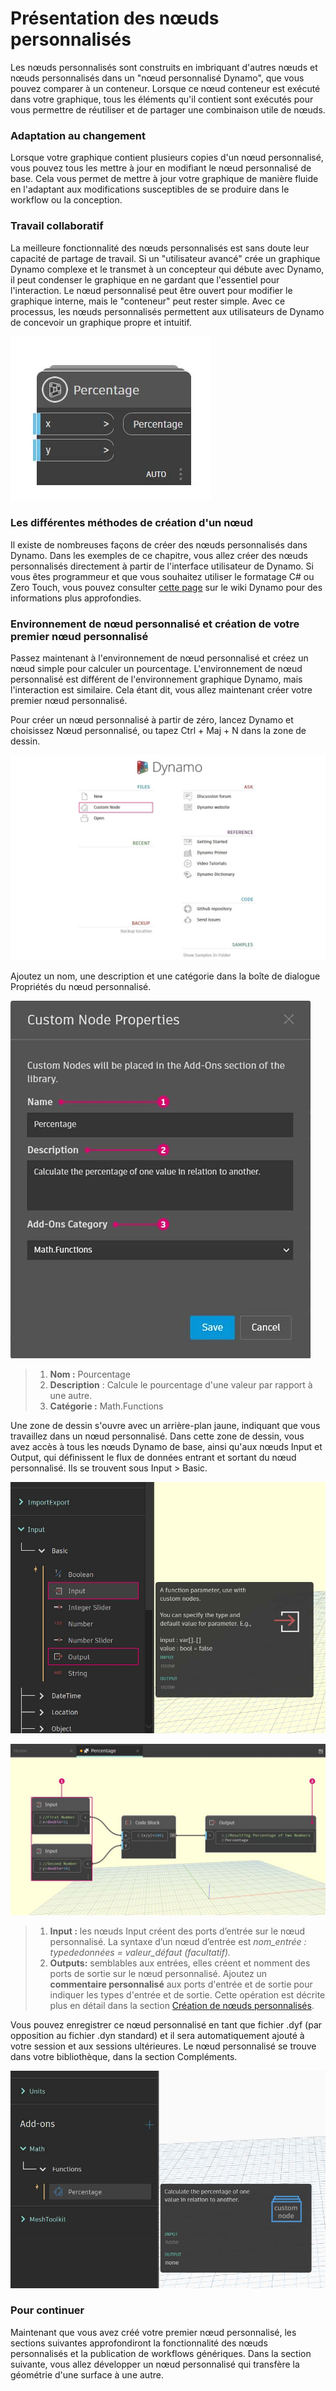 # Présentation des nœuds personnalisés

Les nœuds personnalisés sont construits en imbriquant d'autres nœuds et nœuds personnalisés dans un "nœud personnalisé Dynamo", que vous pouvez comparer à un conteneur. Lorsque ce nœud conteneur est exécuté dans votre graphique, tous les éléments qu'il contient sont exécutés pour vous permettre de réutiliser et de partager une combinaison utile de nœuds.

### Adaptation au changement

Lorsque votre graphique contient plusieurs copies d'un nœud personnalisé, vous pouvez tous les mettre à jour en modifiant le nœud personnalisé de base. Cela vous permet de mettre à jour votre graphique de manière fluide en l'adaptant aux modifications susceptibles de se produire dans le workflow ou la conception.

### Travail collaboratif

La meilleure fonctionnalité des nœuds personnalisés est sans doute leur capacité de partage de travail. Si un "utilisateur avancé" crée un graphique Dynamo complexe et le transmet à un concepteur qui débute avec Dynamo, il peut condenser le graphique en ne gardant que l'essentiel pour l'interaction. Le nœud personnalisé peut être ouvert pour modifier le graphique interne, mais le "conteneur" peut rester simple. Avec ce processus, les nœuds personnalisés permettent aux utilisateurs de Dynamo de concevoir un graphique propre et intuitif.

![](<../images/6-1/1/custom node intro - work sharing 01.jpg>)

### Les différentes méthodes de création d'un nœud

Il existe de nombreuses façons de créer des nœuds personnalisés dans Dynamo. Dans les exemples de ce chapitre, vous allez créer des nœuds personnalisés directement à partir de l'interface utilisateur de Dynamo. Si vous êtes programmeur et que vous souhaitez utiliser le formatage C# ou Zero Touch, vous pouvez consulter [cette page](https://github.com/DynamoDS/Dynamo/wiki/How-To-Create-Your-Own-Nodes) sur le wiki Dynamo pour des informations plus approfondies.

### Environnement de nœud personnalisé et création de votre premier nœud personnalisé

Passez maintenant à l'environnement de nœud personnalisé et créez un nœud simple pour calculer un pourcentage. L'environnement de nœud personnalisé est différent de l'environnement graphique Dynamo, mais l'interaction est similaire. Cela étant dit, vous allez maintenant créer votre premier nœud personnalisé.

Pour créer un nœud personnalisé à partir de zéro, lancez Dynamo et choisissez Nœud personnalisé, ou tapez Ctrl + Maj + N dans la zone de dessin.

![](<../images/6-1/1/custom node intro - custom node environment 01.jpg>)

Ajoutez un nom, une description et une catégorie dans la boîte de dialogue Propriétés du nœud personnalisé.

![](<../images/6-1/1/custom node intro - custom node environment 02.jpg>)

> 1. **Nom :** Pourcentage
> 2. **Description** : Calcule le pourcentage d'une valeur par rapport à une autre.
> 3. **Catégorie :** Math.Functions

Une zone de dessin s'ouvre avec un arrière-plan jaune, indiquant que vous travaillez dans un nœud personnalisé. Dans cette zone de dessin, vous avez accès à tous les nœuds Dynamo de base, ainsi qu'aux nœuds Input et Output, qui définissent le flux de données entrant et sortant du nœud personnalisé. Ils se trouvent sous Input > Basic.

![](<../images/6-1/1/custom node intro - custom node environment 03.jpg>)

![](<../images/6-1/1/custom node intro - custom node environment 04.jpg>)

> 1. **Input :** les nœuds Input créent des ports d’entrée sur le nœud personnalisé. La syntaxe d’un nœud d’entrée est _nom\_entrée : typededonnées = valeur\_défaut (facultatif)._
> 2. **Outputs:** semblables aux entrées, elles créent et nomment des ports de sortie sur le nœud personnalisé. Ajoutez un **commentaire personnalisé** aux ports d'entrée et de sortie pour indiquer les types d'entrée et de sortie. Cette opération est décrite plus en détail dans la section [Création de nœuds personnalisés](2-creating.md).

Vous pouvez enregistrer ce nœud personnalisé en tant que fichier .dyf (par opposition au fichier .dyn standard) et il sera automatiquement ajouté à votre session et aux sessions ultérieures. Le nœud personnalisé se trouve dans votre bibliothèque, dans la section Compléments.

![](<../images/6-1/1/custom node intro - custom node environment 05.jpg>)

### Pour continuer

Maintenant que vous avez créé votre premier nœud personnalisé, les sections suivantes approfondiront la fonctionnalité des nœuds personnalisés et la publication de workflows génériques. Dans la section suivante, vous allez développer un nœud personnalisé qui transfère la géométrie d'une surface à une autre.
